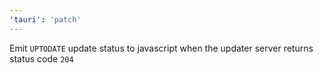 ```yaml
---
'tauri': 'patch'
---
```


Emit `UPTODATE` update status to javascript when the updater server returns status code `204`
